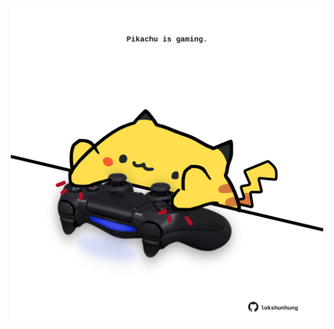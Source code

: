 <!-- built at 24/06/2025, 00:01:25 UTC -->
<p align="center">
  <img width="500" height="500" src="./ReadmeImage.svg">
</p>
